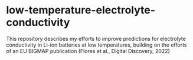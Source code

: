 # low-temperature-electrolyte-conductivity
This repository describes my efforts to improve predictions for electrolyte conductivity in Li-ion batteries at low temperatures, building on the efforts of an EU BIGMAP publication (Flores et al., Digital Discovery, 2022)
